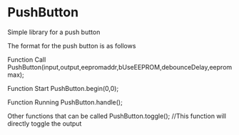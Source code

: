# PushButton
Simple library for a push button

The format for the push button is as follows

Function Call
PushButton(input,output,eepromaddr,bUseEEPROM,debounceDelay,eeprom max);

Function Start
PushButton.begin(0,0);

Function Running
PushButton.handle();

Other functions that can be called
PushButton.toggle(); //This function will directly toggle the output
